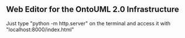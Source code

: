 ## Web Editor for the OntoUML 2.0 Infrastructure

Just type "python -m http.server" on the terminal and access it with "localhost:8000/index.html"
